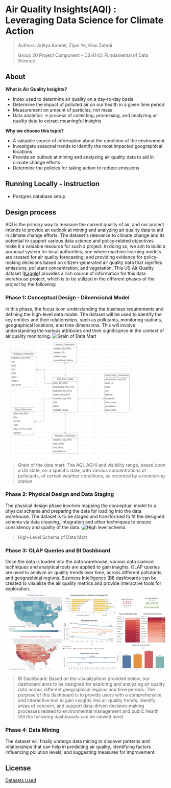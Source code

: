 #  Air Quality Insights(AQI) : Leveraging Data Science for Climate Action
> Authors: Aditya Kandel, Zijun Ye, Kian Zahrai
>
> Group 20 Project Component - CSI4142: Fundamental of Data Science

## About 
**What is Air Quality Insights?** 
- Index used to determine air quality on a day-to-day basis
- Determine the impact of polluted air on our health in a given time period
- Measurement on amount of particles, not mass
- Data analytics → process of collecting, processing, and analyzing air quality data to extract meaningful insights

**Why we choose this topic?**
- A valuable source of information about the condition of the environment
- Investigate seasonal trends to identify the most impacted geographical locations
- Provide an outlook at mining and analyzing air quality data to aid in climate change efforts
- Determine the policies for taking action to reduce emissions


## Running Locally - instruction 
- Postgres database setup

## Design process
AQI is the primary way to measure the current quality of air, and our project intends to provide an outlook at mining and analyzing air quality data to aid in climate change efforts. The dataset's relevance to climate change and its potential to support various data science and policy-related objectives make it a valuable resource for such a project. In doing so, we aim to build a proposal system for local authorities, one where machine learning models are created for air quality forecasting, and providing evidence for policy-making decisions based on citizen-generated air quality data that signifies emissions, pollutant concentration, and vegetation. This US Air Quality dataset ([Kaggle](https://www.kaggle.com/datasets/calebreigada/us-air-quality-1980present)) provides a rich source of information for this data warehouse project, which is to be utilized in the different phases of the project by the following:

### Phase 1: Conceptual Design - Dimensional Model
In this phase, the focus is on understanding the business requirements and defining the high-level data model. The dataset will be used to identify the key entities and their relationships, such as pollutants, monitoring stations, geographical locations, and time dimensions. This will involve understanding the various attributes and their significance in the context of air quality monitoring.
![Grain of Data Mart](./resource/data_mart_grain.png=250x)
<img src="./resource/data_mart_grain.png" alt="grain of data mart" width="400" align="center"/>
> Grain of the data mart: The AQI, AQHI and visibility range, based upon a US state, on a specific date, with various concentrations of pollutants, of certain weather conditions, as recorded by a monitoring station.

### Phase 2: Physical Design and Data Staging
The physical design phase involves mapping the conceptual model to a physical schema and preparing the data for loading into the data warehouse. The dataset is to be staged and transformed to fit the designed schema via data cleaning, integration and other techniques to ensure consistency and quality of the data.
![High level schema](./resource/high_level_schema.png=250x)
> High-Level Schema of Data Mart

### Phase 3: OLAP Queries and BI Dashboard
Once the data is loaded into the data warehouse, various data science techniques and analytical tools are applied to gain insights. OLAP queries are used to analyze air quality trends over time, across different pollutants, and geographical regions. Business Intelligence (BI) dashboards can be created to visualize the air quality metrics and provide interactive tools for exploration.
![dashboard](./resource/dashboard.png)
> BI Dashboard: Based on the visualizations provided below, our dashboard aims to be designed for exploring and analyzing air quality data across different geographical regions and time periods. The purpose of this dashboard is to provide users with a comprehensive and interactive tool to gain insights into air quality trends, identify areas of concern, and support data-driven decision-making processes related to environmental management and public health (All the following dashboards can be viewed here)


### Phase 4: Data Mining 
The dataset will finally undergo data mining to discover patterns and relationships that can help in predicting air quality, identifying factors influencing pollution levels, and suggesting measures for improvement.


## License 
[Datasets Used](https://drive.google.com/file/d/1p0F-jHzbMgouGrf6BxgvV328o7KwQNOt/view?usp=sharing)
